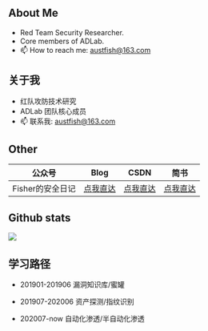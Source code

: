 ## About Me

- Red Team Security Researcher.
- Core members of ADLab.
- 📫 How to reach me: austfish@163.com

## 关于我

- 红队攻防技术研究
- ADLab 团队核心成员
- 📫 联系我: austfish@163.com

## Other
|  公众号   | Blog  |CSDN |简书|
|  ----  | ----  | --- | --- |
| Fisher的安全日记|[点我直达](http://austfish.cn/)| [点我直达](https://blog.csdn.net/qq_33362294)|[点我直达](https://www.jianshu.com/u/5de02cdeb843)

## Github stats
<img align="middle" src="https://github-readme-stats.vercel.app/api?username=austfish&show_icons=true&icon_color=CE1D2D&text_color=718096&bg_color=ffffff&hide_title=true" />


## 学习路径
- 201901-201906 漏洞知识库/蜜罐

- 201907-202006 资产探测/指纹识别

- 202007-now 自动化渗透/半自动化渗透


